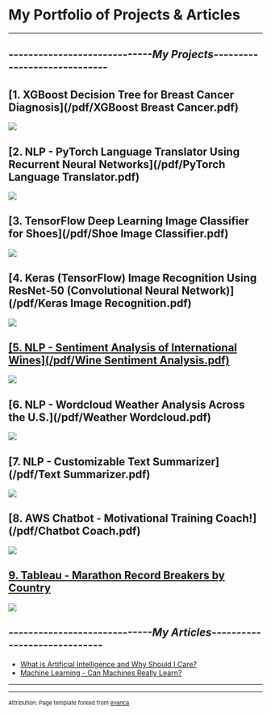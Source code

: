 # **My Portfolio of Projects & Articles**

---

## *-----------------------------My Projects-----------------------------*

## [1. XGBoost Decision Tree for Breast Cancer Diagnosis](/pdf/XGBoost Breast Cancer.pdf)
  <a href="/pdf/XGBoost Breast Cancer.pdf">
    <img src="images/XGBoostBreastCancer.JPG?raw=true"/>
  </a>

## [2. NLP - PyTorch Language Translator Using Recurrent Neural Networks](/pdf/PyTorch Language Translator.pdf)
  <a href="/pdf/PyTorch Language Translator.pdf">
    <img src="images/PyTorchLanguageTranslator.JPG?raw=true"/>
  </a>

## [3. TensorFlow Deep Learning Image Classifier for Shoes](/pdf/Shoe Image Classifier.pdf)
  <a href="/pdf/Shoe Image Classifier.pdf">
    <img src="images/ShoeImageClassifier.JPG?raw=true"/>
  </a>
  
## [4. Keras (TensorFlow) Image Recognition Using ResNet-50 (Convolutional Neural Network)](/pdf/Keras Image Recognition.pdf)
  <a href="/pdf/Keras Image Recognition.pdf">
    <img src="images/KerasImageRecognition.JPG?raw=true"/>

## [5. NLP - Sentiment Analysis of International Wines](/pdf/Wine Sentiment Analysis.pdf)
  <a href="/pdf/Wine Sentiment Analysis.pdf">
    <img src="images/WineReviews.JPG?raw=true"/>
  </a>

## [6. NLP - Wordcloud Weather Analysis Across the U.S.](/pdf/Weather Wordcloud.pdf)
  <a href="/pdf/Weather Wordcloud.pdf">
    <img src="images/WeatherWordcloud.JPG?raw=true"/>
  </a>

## [7. NLP - Customizable Text Summarizer](/pdf/Text Summarizer.pdf)
  <a href="/pdf/Text Summarizer.pdf">
    <img src="images/TextSummarizer.JPG?raw=true"/>
  </a>
  
## [8. AWS Chatbot - Motivational Training Coach!](/pdf/Chatbot Coach.pdf)
  <a href="/pdf/Chatbot Coach.pdf">
    <img src="images/ChatbotCoach.JPG?raw=true"/>
  </a>

## [9. Tableau - Marathon Record Breakers by Country](https://public.tableau.com/profile/john.dennis#!/vizhome/MarathonRecordsbyCountry/MarathonRecordsbyCountry)
  <a href="https://public.tableau.com/profile/john.dennis#!/vizhome/MarathonRecordsbyCountry/MarathonRecordsbyCountry">
    <img src="images/MarathonRecords.JPG?raw=true"/>
  </a>


## *-----------------------------My Articles-----------------------------*

- [What is Artificial Intelligence and Why Should I Care?](https://www.linkedin.com/pulse/what-artificial-intelligence-why-should-i-care-john-dennis/)
- [Machine Learning - Can Machines Really Learn?](https://www.linkedin.com/pulse/machine-learning-can-machines-really-learn-john-dennis/)


---




---
<p style="font-size:11px">Attribution:  Page template forked from <a href="https://github.com/evanca/quick-portfolio">evanca</a></p>
<!-- Remove above link if you don't want to attribute -->

